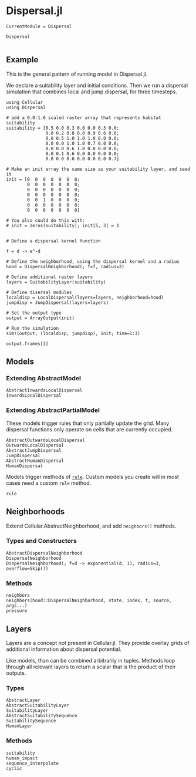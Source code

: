 # Dispersal.jl

```@meta
CurrentModule = Dispersal
```

```@docs
Dispersal
```

```@contents
```

## Example

This is the general pattern of running model in Dispersal.jl. 

We declare a suitability layer and initial conditions. Then we run a dispersal
simulation that combines local and jump dispersal, for three timesteps.

```@example
using Cellular
using Dispersal

# add a 0.0-1.0 scaled raster array that represents habitat suitability
suitability = [0.5 0.0 0.3 0.0 0.0 0.3 0.0;
               0.0 0.2 0.8 0.0 0.9 0.6 0.0;
               0.0 0.5 1.0 1.0 1.0 0.0 0.0;
               0.0 0.0 1.0 1.0 0.7 0.0 0.0;
               0.0 0.0 0.6 1.0 0.0 0.0 0.0;
               0.0 0.1 0.6 0.0 0.0 0.0 0.0;
               0.0 0.0 0.0 0.0 0.0 0.0 0.7]

# Make an init array the same size as your suitability layer, and seed it
init = [0  0  0  0  0  0  0;
        0  0  0  0  0  0  0;
        0  0  0  0  0  0  0;
        0  0  0  0  0  0  0;
        0  0  1  0  0  0  0;
        0  0  0  0  0  0  0;
        0  0  0  0  0  0  0]

# You also could do this with:
# init = zeros(suitability); init[5, 3] = 1


# Define a dispersal kernel function

f = d -> e^-d

# Define the neighborhood, using the dispersal kernel and a radius
hood = DispersalNeighborhood(; f=f, radius=2)

# Define additional raster layers
layers = SuitabilityLayer(suitability)

# Define disersal modules
localdisp = LocalDispersal(layers=layers, neighborhood=hood)
jumpdisp = JumpDispersal(layers=layers)

# Set the output type
output = ArrayOutput(init)

# Run the simulation
sim!(output, (localdisp, jumpdisp), init; time=1:3) 

output.frames[3]
```

## Models

### Extending AbstractModel

```@docs
AbstractInwardsLocalDispersal
InwardsLocalDispersal
```

### Extending AbstractPartialModel

These models trigger rules that only partially update the grid.
Many dispersal functions only operate on cells that are currently occupied.

```@docs
AbstractOutwardsLocalDispersal
OutwardsLocalDispersal
AbstractJumpDispersal
JumpDispersal
AbstractHumanDispersal
HumanDispersal
```

Models trigger methods of [`rule`](@ref). 
Custom models you create will in most cases need a custom `rule` method.

```@docs
rule
```


## Neighborhoods

Extend Cellular.AbstractNeighborhood, and add `neighbors()` methods.

### Types and Constructors

```@docs
AbstractDispersalNeighborhood
DispersalNeighborhood
DispersalNeighborhood(; f=d -> exponential(d, 1), radius=3, overflow=Skip())
```

### Methods

```@docs
neighbors
neighbors(hood::DispersalNeighborhood, state, index, t, source, args...)
pressure
```

## Layers

Layers are a concept not present in Cellular.jl. They provide 
overlay grids of additional information about dispersal potential.

Like models, than can be combined arbitrarily in tuples. Methods loop through
all relevant layers to return a scalar that is the product of their outputs.

### Types

```@docs
AbstractLayer 
AbstractSuitabilityLayer 
SuitabilityLayer 
AbstractSuitabilitySequence 
SuitabilitySequence
HumanLayer
```

### Methods 

```@docs
suitability
human_impact
sequence_interpolate
cyclic
```
